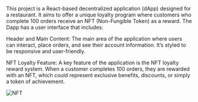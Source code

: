This project is a React-based decentralized application (dApp) designed for a restaurant. It aims to offer a unique loyalty program where customers who complete 100 orders receive an NFT (Non-Fungible Token) as a reward. The Dapp has a user interface that includes:

Header and Main Content: The main area of the application where users can interact, place orders, and see their account information. It’s styled to be responsive and user-friendly.

NFT Loyalty Feature: A key feature of the application is the NFT loyalty reward system. When a customer completes 100 orders, they are rewarded with an NFT, which could represent exclusive benefits, discounts, or simply a token of achievement.


![NFT](https://github.com/user-attachments/assets/aeea0f13-4e2e-4131-8585-695ff3bf91dd)

